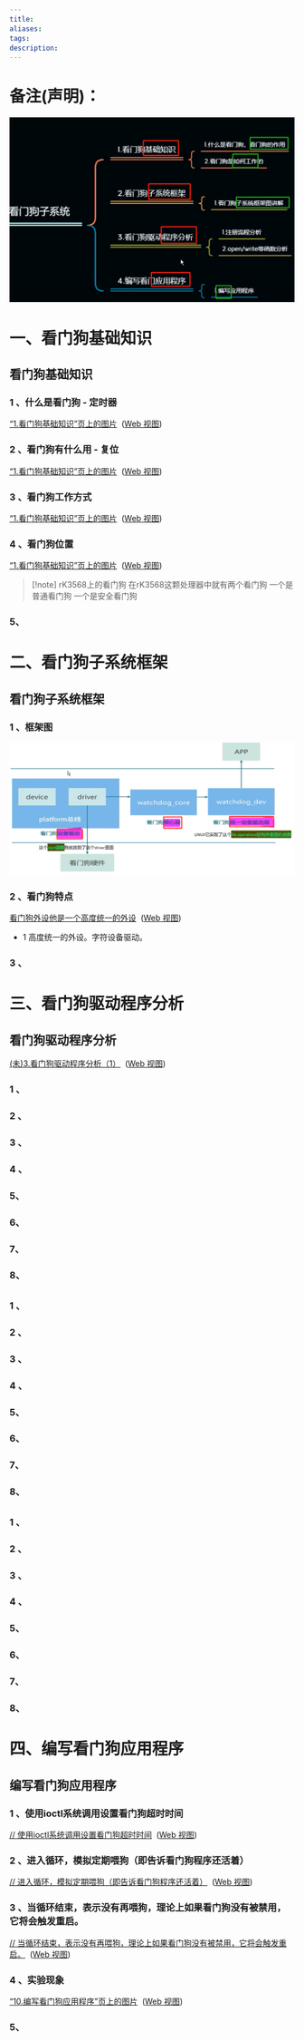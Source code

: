 ```yaml
---
title: 
aliases: 
tags: 
description:
---
```



# 备注(声明)：
![RK3568（linux学习）/rk3568芯片开发/linux外设驱动开发（未）/assets/第二十期\_看门狗/file-20250810171741427.png](assets/第二十期_看门狗/file-20250810171741427.png)



# 一、看门狗基础知识

## 看门狗基础知识
### 1 、什么是看门狗 - 定时器
[“1.看门狗基础知识”页上的图片](onenote:https://d.docs.live.net/52d4b76bb0ffcf51/Documents/\(RK3568\)Linux驱动开发/第二十期_看门狗.one#1.看门狗基础知识&section-id={68958101-5967-4C70-A4D0-465327B4C937}&page-id={389A3A49-9B62-44AC-A9A8-2654EBEDB96A}&object-id={1CE7BEF1-6F28-0CAF-1545-B8B67550D269}&14)  ([Web 视图](https://onedrive.live.com/view.aspx?resid=52D4B76BB0FFCF51%21se8c325913f784bf694d429e5ee2ab2be&id=documents&wd=target%28%E7%AC%AC%E4%BA%8C%E5%8D%81%E6%9C%9F_%E7%9C%8B%E9%97%A8%E7%8B%97.one%7C68958101-5967-4C70-A4D0-465327B4C937%2F1.%E7%9C%8B%E9%97%A8%E7%8B%97%E5%9F%BA%E7%A1%80%E7%9F%A5%E8%AF%86%7C389A3A49-9B62-44AC-A9A8-2654EBEDB96A%2F%29&wdpartid=%7b76339420-F388-4AE8-BD11-8394FE2DD66C%7d%7b1%7d&wdsectionfileid=52D4B76BB0FFCF51!s0fc8c51dac874a0cb5c21a615963ed59))

### 2 、看门狗有什么用 - 复位
[“1.看门狗基础知识”页上的图片](onenote:https://d.docs.live.net/52d4b76bb0ffcf51/Documents/\(RK3568\)Linux驱动开发/第二十期_看门狗.one#1.看门狗基础知识&section-id={68958101-5967-4C70-A4D0-465327B4C937}&page-id={389A3A49-9B62-44AC-A9A8-2654EBEDB96A}&object-id={1CE7BEF1-6F28-0CAF-1545-B8B67550D269}&14)  ([Web 视图](https://onedrive.live.com/view.aspx?resid=52D4B76BB0FFCF51%21se8c325913f784bf694d429e5ee2ab2be&id=documents&wd=target%28%E7%AC%AC%E4%BA%8C%E5%8D%81%E6%9C%9F_%E7%9C%8B%E9%97%A8%E7%8B%97.one%7C68958101-5967-4C70-A4D0-465327B4C937%2F1.%E7%9C%8B%E9%97%A8%E7%8B%97%E5%9F%BA%E7%A1%80%E7%9F%A5%E8%AF%86%7C389A3A49-9B62-44AC-A9A8-2654EBEDB96A%2F%29&wdpartid=%7b76339420-F388-4AE8-BD11-8394FE2DD66C%7d%7b1%7d&wdsectionfileid=52D4B76BB0FFCF51!s0fc8c51dac874a0cb5c21a615963ed59))

### 3 、看门狗工作方式
[“1.看门狗基础知识”页上的图片](onenote:https://d.docs.live.net/52d4b76bb0ffcf51/Documents/\(RK3568\)Linux驱动开发/第二十期_看门狗.one#1.看门狗基础知识&section-id={68958101-5967-4C70-A4D0-465327B4C937}&page-id={389A3A49-9B62-44AC-A9A8-2654EBEDB96A}&object-id={1CE7BEF1-6F28-0CAF-1545-B8B67550D269}&2F)  ([Web 视图](https://onedrive.live.com/view.aspx?resid=52D4B76BB0FFCF51%21se8c325913f784bf694d429e5ee2ab2be&id=documents&wd=target%28%E7%AC%AC%E4%BA%8C%E5%8D%81%E6%9C%9F_%E7%9C%8B%E9%97%A8%E7%8B%97.one%7C68958101-5967-4C70-A4D0-465327B4C937%2F1.%E7%9C%8B%E9%97%A8%E7%8B%97%E5%9F%BA%E7%A1%80%E7%9F%A5%E8%AF%86%7C389A3A49-9B62-44AC-A9A8-2654EBEDB96A%2F%29&wdpartid=%7b76339420-F388-4AE8-BD11-8394FE2DD66C%7d%7b1%7d&wdsectionfileid=52D4B76BB0FFCF51!s0fc8c51dac874a0cb5c21a615963ed59))

### 4 、看门狗位置
[“1.看门狗基础知识”页上的图片](onenote:https://d.docs.live.net/52d4b76bb0ffcf51/Documents/\(RK3568\)Linux驱动开发/第二十期_看门狗.one#1.看门狗基础知识&section-id={68958101-5967-4C70-A4D0-465327B4C937}&page-id={389A3A49-9B62-44AC-A9A8-2654EBEDB96A}&object-id={1CE7BEF1-6F28-0CAF-1545-B8B67550D269}&46)  ([Web 视图](https://onedrive.live.com/view.aspx?resid=52D4B76BB0FFCF51%21se8c325913f784bf694d429e5ee2ab2be&id=documents&wd=target%28%E7%AC%AC%E4%BA%8C%E5%8D%81%E6%9C%9F_%E7%9C%8B%E9%97%A8%E7%8B%97.one%7C68958101-5967-4C70-A4D0-465327B4C937%2F1.%E7%9C%8B%E9%97%A8%E7%8B%97%E5%9F%BA%E7%A1%80%E7%9F%A5%E8%AF%86%7C389A3A49-9B62-44AC-A9A8-2654EBEDB96A%2F%29&wdpartid=%7b76339420-F388-4AE8-BD11-8394FE2DD66C%7d%7b1%7d&wdsectionfileid=52D4B76BB0FFCF51!s0fc8c51dac874a0cb5c21a615963ed59))


> [!note] rK3568上的看门狗
> 在rK3568这颗处理器中就有两个看门狗
> 一个是普通看门狗
> 一个是安全看门狗

### 5、




# 二、看门狗子系统框架

## 看门狗子系统框架
### 1 、框架图
![RK3568（linux学习）/rk3568芯片开发/linux外设驱动开发（未）/assets/第二十期\_看门狗/file-20250810171741716.png](assets/第二十期_看门狗/file-20250810171741716.png)

### 2 、看门狗特点
[看门狗外设他是一个高度统一的外设](onenote:https://d.docs.live.net/52d4b76bb0ffcf51/Documents/\(RK3568\)Linux驱动开发/第二十期_看门狗.one#2.看门狗子系统框架&section-id={68958101-5967-4C70-A4D0-465327B4C937}&page-id={96836479-2FB0-4E69-80DC-F2AF7BFAE5B3}&object-id={20B3C661-3E85-07E7-10D9-66A0CEE70009}&13)  ([Web 视图](https://onedrive.live.com/view.aspx?resid=52D4B76BB0FFCF51%21se8c325913f784bf694d429e5ee2ab2be&id=documents&wd=target%28%E7%AC%AC%E4%BA%8C%E5%8D%81%E6%9C%9F_%E7%9C%8B%E9%97%A8%E7%8B%97.one%7C68958101-5967-4C70-A4D0-465327B4C937%2F2.%E7%9C%8B%E9%97%A8%E7%8B%97%E5%AD%90%E7%B3%BB%E7%BB%9F%E6%A1%86%E6%9E%B6%7C96836479-2FB0-4E69-80DC-F2AF7BFAE5B3%2F%29&wdpartid=%7bEC4F9ADF-2C60-492D-A2F4-8B3B11F55118%7d%7b1%7d&wdsectionfileid=52D4B76BB0FFCF51!s0fc8c51dac874a0cb5c21a615963ed59))


- 1 高度统一的外设。字符设备驱动。

### 3 、




# 三、看门狗驱动程序分析

## 看门狗驱动程序分析
[(未)3.看门狗驱动程序分析（1）](onenote:https://d.docs.live.net/52d4b76bb0ffcf51/Documents/\(RK3568\)Linux驱动开发/第二十期_看门狗.one#\(未\)3.看门狗驱动程序分析（1）&section-id={68958101-5967-4C70-A4D0-465327B4C937}&page-id={619144D0-1407-4163-89BA-143AC5DA170C}&end)  ([Web 视图](https://onedrive.live.com/view.aspx?resid=52D4B76BB0FFCF51%21se8c325913f784bf694d429e5ee2ab2be&id=documents&wd=target%28%E7%AC%AC%E4%BA%8C%E5%8D%81%E6%9C%9F_%E7%9C%8B%E9%97%A8%E7%8B%97.one%7C68958101-5967-4C70-A4D0-465327B4C937%2F%28%E6%9C%AA%5C%293.%E7%9C%8B%E9%97%A8%E7%8B%97%E9%A9%B1%E5%8A%A8%E7%A8%8B%E5%BA%8F%E5%88%86%E6%9E%90%EF%BC%881%EF%BC%89%7C619144D0-1407-4163-89BA-143AC5DA170C%2F%29&wdpartid=%7bDB5F0E69-84C6-4E93-84D9-3B42F98F5FC7%7d%7b1%7d&wdsectionfileid=52D4B76BB0FFCF51!s0fc8c51dac874a0cb5c21a615963ed59))
### 1 、


### 2 、


### 3 、

### 4 、

### 5、


### 6、


### 7、


### 8、



## 
### 1 、


### 2 、


### 3 、

### 4 、
### 5、


### 6、


### 7、


### 8、



## 
### 1 、


### 2 、


### 3 、

### 4 、

### 5、


### 6、


### 7、


### 8、


# 四、编写看门狗应用程序

## 编写看门狗应用程序
### 1 、使用ioctl系统调用设置看门狗超时时间
[// 使用ioctl系统调用设置看门狗超时时间](onenote:https://d.docs.live.net/52d4b76bb0ffcf51/Documents/\(RK3568\)Linux驱动开发/第二十期_看门狗.one#10.编写看门狗应用程序&section-id={68958101-5967-4C70-A4D0-465327B4C937}&page-id={987C7890-FFE0-47D4-B116-82506B0508B7}&object-id={F08D6CB7-4376-0EE1-3BC8-7B3CEE05B099}&49)  ([Web 视图](https://onedrive.live.com/view.aspx?resid=52D4B76BB0FFCF51%21se8c325913f784bf694d429e5ee2ab2be&id=documents&wd=target%28%E7%AC%AC%E4%BA%8C%E5%8D%81%E6%9C%9F_%E7%9C%8B%E9%97%A8%E7%8B%97.one%7C68958101-5967-4C70-A4D0-465327B4C937%2F10.%E7%BC%96%E5%86%99%E7%9C%8B%E9%97%A8%E7%8B%97%E5%BA%94%E7%94%A8%E7%A8%8B%E5%BA%8F%7C987C7890-FFE0-47D4-B116-82506B0508B7%2F%29&wdpartid=%7bF6279752-DA3A-4CC1-88EC-AE3091F412AC%7d%7b1%7d&wdsectionfileid=52D4B76BB0FFCF51!s0fc8c51dac874a0cb5c21a615963ed59))

### 2 、进入循环，模拟定期喂狗（即告诉看门狗程序还活着）
[// 进入循环，模拟定期喂狗（即告诉看门狗程序还活着）](onenote:https://d.docs.live.net/52d4b76bb0ffcf51/Documents/\(RK3568\)Linux驱动开发/第二十期_看门狗.one#10.编写看门狗应用程序&section-id={68958101-5967-4C70-A4D0-465327B4C937}&page-id={987C7890-FFE0-47D4-B116-82506B0508B7}&object-id={F08D6CB7-4376-0EE1-3BC8-7B3CEE05B099}&56)  ([Web 视图](https://onedrive.live.com/view.aspx?resid=52D4B76BB0FFCF51%21se8c325913f784bf694d429e5ee2ab2be&id=documents&wd=target%28%E7%AC%AC%E4%BA%8C%E5%8D%81%E6%9C%9F_%E7%9C%8B%E9%97%A8%E7%8B%97.one%7C68958101-5967-4C70-A4D0-465327B4C937%2F10.%E7%BC%96%E5%86%99%E7%9C%8B%E9%97%A8%E7%8B%97%E5%BA%94%E7%94%A8%E7%A8%8B%E5%BA%8F%7C987C7890-FFE0-47D4-B116-82506B0508B7%2F%29&wdpartid=%7bF6279752-DA3A-4CC1-88EC-AE3091F412AC%7d%7b1%7d&wdsectionfileid=52D4B76BB0FFCF51!s0fc8c51dac874a0cb5c21a615963ed59))

### 3 、当循环结束，表示没有再喂狗，理论上如果看门狗没有被禁用，它将会触发重启。
[// 当循环结束，表示没有再喂狗，理论上如果看门狗没有被禁用，它将会触发重启。](onenote:https://d.docs.live.net/52d4b76bb0ffcf51/Documents/\(RK3568\)Linux驱动开发/第二十期_看门狗.one#10.编写看门狗应用程序&section-id={68958101-5967-4C70-A4D0-465327B4C937}&page-id={987C7890-FFE0-47D4-B116-82506B0508B7}&object-id={F08D6CB7-4376-0EE1-3BC8-7B3CEE05B099}&6C)  ([Web 视图](https://onedrive.live.com/view.aspx?resid=52D4B76BB0FFCF51%21se8c325913f784bf694d429e5ee2ab2be&id=documents&wd=target%28%E7%AC%AC%E4%BA%8C%E5%8D%81%E6%9C%9F_%E7%9C%8B%E9%97%A8%E7%8B%97.one%7C68958101-5967-4C70-A4D0-465327B4C937%2F10.%E7%BC%96%E5%86%99%E7%9C%8B%E9%97%A8%E7%8B%97%E5%BA%94%E7%94%A8%E7%A8%8B%E5%BA%8F%7C987C7890-FFE0-47D4-B116-82506B0508B7%2F%29&wdpartid=%7bF6279752-DA3A-4CC1-88EC-AE3091F412AC%7d%7b1%7d&wdsectionfileid=52D4B76BB0FFCF51!s0fc8c51dac874a0cb5c21a615963ed59))

### 4 、实验现象
[“10.编写看门狗应用程序”页上的图片](onenote:https://d.docs.live.net/52d4b76bb0ffcf51/Documents/\(RK3568\)Linux驱动开发/第二十期_看门狗.one#10.编写看门狗应用程序&section-id={68958101-5967-4C70-A4D0-465327B4C937}&page-id={987C7890-FFE0-47D4-B116-82506B0508B7}&object-id={F08D6CB7-4376-0EE1-3BC8-7B3CEE05B099}&99)  ([Web 视图](https://onedrive.live.com/view.aspx?resid=52D4B76BB0FFCF51%21se8c325913f784bf694d429e5ee2ab2be&id=documents&wd=target%28%E7%AC%AC%E4%BA%8C%E5%8D%81%E6%9C%9F_%E7%9C%8B%E9%97%A8%E7%8B%97.one%7C68958101-5967-4C70-A4D0-465327B4C937%2F10.%E7%BC%96%E5%86%99%E7%9C%8B%E9%97%A8%E7%8B%97%E5%BA%94%E7%94%A8%E7%A8%8B%E5%BA%8F%7C987C7890-FFE0-47D4-B116-82506B0508B7%2F%29&wdpartid=%7bF6279752-DA3A-4CC1-88EC-AE3091F412AC%7d%7b1%7d&wdsectionfileid=52D4B76BB0FFCF51!s0fc8c51dac874a0cb5c21a615963ed59))

### 5、

